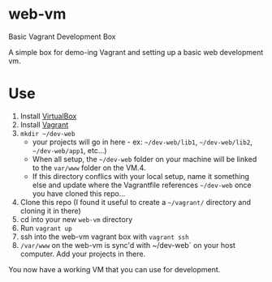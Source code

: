 # web-vm
Basic Vagrant Development Box

A simple box for demo-ing Vagrant and setting up a basic web development vm.

# Use

1. Install [VirtualBox](https://www.virtualbox.org/)
2. Install [Vagrant](https://www.vagrantup.com/)
3. `mkdir ~/dev-web`
    * your projects will go in here - ex: `~/dev-web/lib1`, `~/dev-web/lib2`, `~/dev-web/app1`, etc...)
    * When all setup, the `~/dev-web` folder on your machine will be linked to the `var/www` folder on the VM.4.
    * If this directory conflics with your local setup, name it something else and update where the Vagrantfile references `~/dev-web` once you have cloned this repo...
4. Clone this repo (I found it useful to create a `~/vagrant/` directory and cloning it in there)
5. cd into your new `web-vm` directory
6. Run `vagrant up`
7. ssh into the web-vm vagrant box with `vagrant ssh`
8. `/var/www` on the web-vm is sync'd with ~/dev-web` on your host computer.  Add your projects in there.

You now have a working VM that you can use for development.



